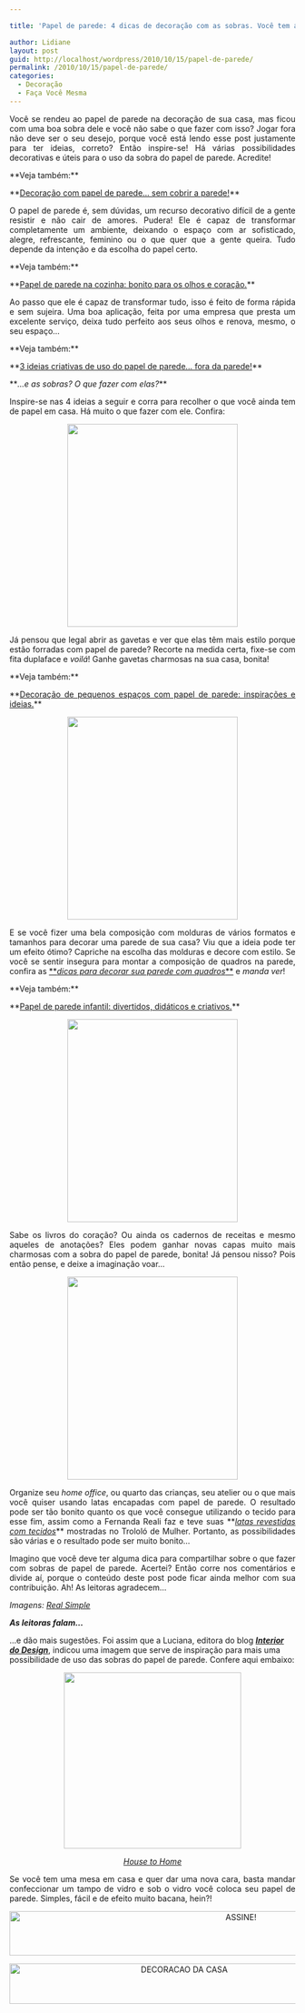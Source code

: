 ```yaml
---

title: 'Papel de parede: 4 dicas de decoração com as sobras. Você tem alguma?'

author: Lidiane
layout: post
guid: http://localhost/wordpress/2010/10/15/papel-de-parede/
permalink: /2010/10/15/papel-de-parede/
categories:
  - Decoração
  - Faça Você Mesma
---
```

<p style="text-align: justify;">
  Você se rendeu ao papel de parede na decoração de sua casa, mas ficou com uma boa sobra dele e você não sabe o que fazer com isso? Jogar fora não deve ser o seu desejo, porque você está lendo esse post justamente para ter ideias, correto? Então inspire-se! Há várias possibilidades decorativas e úteis para o uso da sobra do papel de parede. Acredite!
</p>

<p style="text-align: justify;">
  **Veja também:**
</p>

<p style="text-align: justify;">
  **<a href="http://www.trololodemulher.com.br/2013/06/19/decoracao-papel-de-parede-3/" target="_blank">Decoração com papel de parede&#8230; sem cobrir a parede!</a>**
</p>

<!--more-->

<p style="text-align: justify;">
  O papel de parede é, sem dúvidas, um recurso decorativo difícil de a gente resistir e não cair de amores. Pudera! Ele é capaz de transformar completamente um ambiente, deixando o espaço com ar sofisticado, alegre, refrescante, feminino ou o que quer que a gente queira. Tudo depende da intenção e da escolha do papel certo.
</p>

<p style="text-align: justify;">
  **Veja também:**
</p>

<p style="text-align: justify;">
  **<a href="http://www.trololodemulher.com.br/2014/09/18/papel-parede-cozinha/" target="_blank">Papel de parede na cozinha: bonito para os olhos e coração.</a>**
</p>

<p style="text-align: justify;">
  Ao passo que ele é capaz de transformar tudo, isso é feito de forma rápida e sem sujeira. Uma boa aplicação, feita por uma empresa que presta um excelente serviço, deixa tudo perfeito aos seus olhos e renova, mesmo, o seu espaço…
</p>

<p style="text-align: justify;">
  **Veja também:**
</p>

<p style="text-align: justify;">
  **<a href="http://www.trololodemulher.com.br/2012/04/11/decoracao-papel-de-parede-2/" target="_blank">3 ideias criativas de uso do papel de parede&#8230; fora da parede!</a>**
</p>

<p style="text-align: justify;">
  **<em>…e as sobras? O que fazer com elas?</em>**
</p>

<p style="text-align: justify;">
  Inspire-se nas 4 ideias a seguir e corra para recolher o que você ainda tem de papel em casa. Há muito o que fazer com ele. Confira:
</p>

<p align="center">
  <a href="http://www.trololodemulher.com.br/blog/wp-content/uploads/2010/09/gaveta-forrada-com-papel-de-parede.jpg"><img class="alignnone size-full wp-image-5243" title="gaveta forrada com papel de parede" src="http://www.trololodemulher.com.br/blog/wp-content/uploads/2010/09/gaveta-forrada-com-papel-de-parede.jpg" alt="" width="300" height="357" /></a>
</p>

<p style="text-align: justify;">
  Já pensou que legal abrir as gavetas e ver que elas têm mais estilo porque estão forradas com papel de parede? Recorte na medida certa, fixe-se com fita duplaface e <em>voilá</em>! Ganhe gavetas charmosas na sua casa, bonita!
</p>

<p style="text-align: justify;">
  **Veja também:**
</p>

<p style="text-align: justify;">
  **<a href="http://www.decoracaodacasa.com/decoracao-papel-de-parede-2/" target="_blank">Decoração de pequenos espaços com papel de parede: inspirações e ideias.</a>**
</p>

<p align="center">
  <a href="http://www.trololodemulher.com.br/blog/wp-content/uploads/2010/09/molduras-de-fotos-com-papel-de-parede.jpg"><img class="alignnone size-full wp-image-5248" title="molduras de fotos com papel de parede" src="http://www.trololodemulher.com.br/blog/wp-content/uploads/2010/09/molduras-de-fotos-com-papel-de-parede.jpg" alt="" width="300" height="357" /></a>
</p>

<p style="text-align: justify;">
  E se você fizer uma bela composição com molduras de vários formatos e tamanhos para decorar uma parede de sua casa? Viu que a ideia pode ter um efeito ótimo? Capriche na escolha das molduras e decore com estilo. Se você se sentir insegura para montar a composição de quadros na parede, confira as <a href="http://www.trololodemulher.com.br/2009/04/07/decoracao-parede-quadros/">**<em>dicas para decorar sua parede com quadros</em>**</a> e <em>manda ver</em>!
</p>

<p style="text-align: justify;">
  **Veja também:**
</p>

<p style="text-align: justify;">
  **<a href="http://www.decoracaodacasa.com/papel-parede-infantil/" target="_blank">Papel de parede infantil: divertidos, didáticos e criativos.</a>**
</p>

<p align="center">
  <a href="http://www.trololodemulher.com.br/blog/wp-content/uploads/2010/09/livros-encapados-com-papel-de-parede.jpg"><img class="alignnone size-full wp-image-5247" title="livros encapados com papel de parede" src="http://www.trololodemulher.com.br/blog/wp-content/uploads/2010/09/livros-encapados-com-papel-de-parede.jpg" alt="" width="300" height="357" /></a>
</p>

<p style="text-align: justify;">
  Sabe os livros do coração? Ou ainda os cadernos de receitas e mesmo aqueles de anotações? Eles podem ganhar novas capas muito mais charmosas com a sobra do papel de parede, bonita! Já pensou nisso? Pois então pense, e deixe a imaginação voar…
</p>

<p align="center">
  <a href="http://www.trololodemulher.com.br/blog/wp-content/uploads/2010/09/latas-cobertas-com-papel-de-parede.jpg"><img class="alignnone size-full wp-image-5244" title="latas cobertas com papel de parede" src="http://www.trololodemulher.com.br/blog/wp-content/uploads/2010/09/latas-cobertas-com-papel-de-parede.jpg" alt="" width="300" height="357" /></a>
</p>

<p style="text-align: justify;">
  Organize seu <em>home office</em>, ou quarto das crianças, seu atelier ou o que mais você quiser usando latas encapadas com papel de parede. O resultado pode ser tão bonito quanto os que você consegue utilizando o tecido para esse fim, assim como a Fernanda Reali faz e teve suas **<em><a href="http://www.trololodemulher.com.br/2010/08/06/decoracao-reutilizacao/">latas revestidas com tecidos</a></em>** mostradas no Trololó de Mulher. Portanto, as possibilidades são várias e o resultado pode ser muito bonito…
</p>

<p style="text-align: justify;">
  Imagino que você deve ter alguma dica para compartilhar sobre o que fazer com sobras de papel de parede. Acertei? Então corre nos comentários e divide aí, porque o conteúdo deste post pode ficar ainda melhor com sua contribuição. Ah! As leitoras agradecem…
</p>

_Imagens:_ <a href="http://www.realsimple.com/" target="_blank"><em>Real Simple</em></a>

**_As leitoras falam&#8230;_**

&#8230;e dão mais sugestões. Foi assim que a Luciana, editora do blog <a href="http://interiordodesign.blogspot.com/" target="_blank">**<em>Interior do Design</em>**</a>, indicou uma imagem que serve de inspiração para mais uma possibilidade de uso das sobras do papel de parede. Confere aqui embaixo:

<p align="center">
  <a href="http://www.trololodemulher.com.br/blog/wp-content/uploads/2010/10/mesa-com-papel-sob-vidro.jpg"><img class="alignnone size-full wp-image-5328" title="mesa com papel sob vidro" src="http://www.trololodemulher.com.br/blog/wp-content/uploads/2010/10/mesa-com-papel-sob-vidro.jpg" alt="" width="312" height="310" /></a>
</p>

<p style="text-align: center;">
  <em><a href="http://www.housetohome.co.uk/" target="_blank">House to Home</a></em>
</p>

<p style="text-align: justify;">
  Se você tem uma mesa em casa e quer dar uma nova cara, basta mandar confeccionar um tampo de vidro e sob o vidro você coloca seu papel de parede. Simples, fácil e de efeito muito bacana, hein?!
</p>

<p align="center">
  <a href="http://feedburner.google.com/fb/a/mailverify?uri=blogbichafemea&loc=pt_BR" target="_blank"><img class="alignnone size-full wp-image-10439" src="http://www.trololodemulher.com.br/blog/wp-content/uploads/2014/09/ASSINE.png" alt="ASSINE!" width="800" height="78" /></a>
</p>

<p align="center">
  <a href="http://www.decoracaodacasa.com/" target="_blank"><img class="alignnone size-full wp-image-10262" src="http://www.trololodemulher.com.br/blog/wp-content/uploads/2014/07/DECORACAO-DA-CASA.png" alt="DECORACAO DA CASA" width="600" height="71" /></a>
</p>